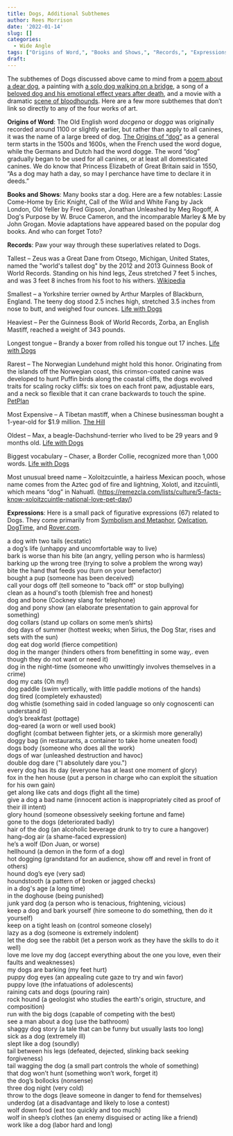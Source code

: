```yaml
---
title: Dogs, Additional Subthemes
author: Rees Morrison
date: '2022-01-14'
slug: []
categories:
  - Wide Angle
tags: ["Origins of Word,", "Books and Shows,", "Records,", "Expressions"]
draft: 
---
```


The subthemes of Dogs discussed above came to mind from a [poem about a dear dog](https://themesfromart.com/post/2022-01-14-dogs-from-epitaph-to-a-dog-a-poem-by-george-gordon-lord-byron/dogsbyron/), a painting with [a solo dog walking on a bridge](https://themesfromart.com/post/2022-01-14-dogs-from-la-pont-de-l-europe-by-gustave-caillebotte/dogsbridge/), a song of a [beloved dog and his emotional effect years after death](https://themesfromart.com/post/2022-01-14-dogs-from-mr-bojangles-by-nitty-gritty-dirt-band/dogsjangles/), and a movie with a dramatic [scene of bloodhounds](https://themesfromart.com/post/2022-01-14-dogs-from-cool-hand-luke-a-movie-with-paul-newman/dogscool/). Here are a few more subthemes that don’t link so directly to any of the four works of art.

<!--more-->

**Origins of Word**:  The Old English word *docgena* or *dogga* was originally recorded around 1100 or slightly earlier, but rather than apply to all canines, it was the name of a large breed of dog.  [The Origins of “dog”](https://www.thehonestkitchen.com/blog/dozen-ways-dogs-infiltrated-english-language/) as a general term starts in the 1500s and 1600s, when the French used the word dogue, while the Germans and Dutch had the word dogge.   The word “dog” gradually began to be used for all canines, or at least all domesticated canines.  We do know that Princess Elizabeth of Great Britain said in 1550, “As a dog may hath a day, so may I perchance have time to declare it in deeds.”

**Books and Shows**:  Many books star a dog.  Here are a few notables: Lassie Come-Home by Eric Knight, Call of the Wild and White Fang by Jack London, Old Yeller by Fred Gipson, Jonathan Unleashed by Meg Rogoff, A Dog's Purpose by W. Bruce Cameron, and the incomparable Marley & Me by John Grogan.  Movie adaptations have appeared based on the popular dog books.  And who can forget Toto?

**Records**:  Paw your way through these superlatives related to Dogs.

Tallest – Zeus was a Great Dane from Otsego, Michigan, United States, named the "world's tallest dog" by the 2012 and 2013 Guinness Book of World Records.  Standing on his hind legs, Zeus stretched 7 feet 5 inches, and was 3 feet 8 inches from his foot to his withers.  [Wikipedia](https://en.wikipedia.org/wiki/Zeus_(dog))

Smallest – a Yorkshire terrier owned by Arthur Marples of Blackburn, England.  The teeny dog stood 2.5 inches high, stretched 3.5 inches from nose to butt, and weighed four ounces. [Life with Dogs](https://www.lifewithdogs.tv/15-amazing-world-record-holding-dogs/)

Heaviest – Per the Guinness Book of World Records, Zorba, an English Mastiff, reached a weight of 343 pounds.

Longest tongue – Brandy a boxer from rolled his tongue out 17 inches. [Life with Dogs](https://www.lifewithdogs.tv/15-amazing-world-record-holding-dogs/)

Rarest – The Norwegian Lundehund might hold this honor. Originating from the islands off the Norwegian coast, this crimson-coated canine was developed to hunt Puffin birds along the coastal cliffs, the dogs evolved traits for scaling rocky cliffs: six toes on each front paw, adjustable ears, and a neck so flexible that it can crane backwards to touch the spine.  [PetPlan](https://www.petplan.co.uk/pet-information/blog/rare-dog-breeds/)

Most Expensive – A Tibetan mastiff, when a Chinese businessman bought a 1-year-old for $1.9 million.  [The Hill](https://thehill.com/changing-america/sustainability/environment/575339-rare-canine-that-looks-like-a-lion-is-the-most)

Oldest – Max, a beagle-Dachshund-terrier who lived to be 29 years and 9 months old.   [Life with Dogs](https://www.lifewithdogs.tv/15-amazing-world-record-holding-dogs/)

Biggest vocabulary – Chaser, a Border Collie, recognized more than 1,000 words.  [Life with Dogs](https://www.lifewithdogs.tv/15-amazing-world-record-holding-dogs/)

Most unusual breed name – Xoloitzcuintle, a hairless Mexican pooch, whose name comes from the Aztec god of fire and lightning, Xolotl, and itzcuīntli, which means “dog” in Nahuatl.  (https://remezcla.com/lists/culture/5-facts-know-xoloitzcuintle-national-love-pet-day/)

**Expressions**:  Here is a small pack of figurative expressions (67) related to Dogs.   They come primarily from [Symbolism and Metaphor](https://symbolismandmetaphor.com/dog-metaphors-similes-idioms/), [Owlcation](https://owlcation.com/humanities/dog-idioms), [DogTime](https://dogtime.com/dog-health/general/4541-dog-idioms-sayings), and [Rover.com](https://www.rover.com/uk/blog/how-dog-friendly-are-these-29-dog-idioms-what-do-they-mean/).

<!--Here are the sayings.-->

a dog with two tails (ecstatic)  
a dog’s life (unhappy and uncomfortable way to live)  
bark is worse than his bite (an angry, yelling person who is harmless)  
barking up the wrong tree (trying to solve a problem the wrong way)  
bite the hand that feeds you (turn on your benefactor)  
bought a pup (someone has been deceived)  
call your dogs off (tell someone to "back off" or stop bullying)  
clean as a hound's tooth (blemish free and honest)  
dog and bone (Cockney slang for telephone)  
dog and pony show (an elaborate presentation to gain approval for something)  
dog collars (stand up collars on some men’s shirts)  
dog days of summer (hottest weeks; when Sirius, the Dog Star, rises and sets with the sun)  
dog eat dog world (fierce competition)  
dog in the manger (hinders others from benefitting in some way,. even though they do not want or need it)  
dog in the night-time (someone who unwittingly involves themselves in a crime)  
dog my cats (Oh my!)  
dog paddle (swim vertically, with little paddle motions of the hands)  
dog tired (completely exhausted)  
dog whistle (something said in coded language so only cognoscenti can understand it)  
dog’s breakfast (pottage)  
dog-eared (a worn or well used book)  
dogfight (combat between fighter jets, or a skirmish more generally)  
doggy bag (in restaurants, a container to take home uneaten food)  
dogs body (someone who does all the work)  
dogs of war (unleashed destruction and havoc)  
double dog dare ("I absolutely dare you.")  
every dog has its day (everyone has at least one moment of glory)  
fox in the hen house (put a person in charge who can exploit the situation for his own gain)  
get along like cats and dogs (fight all the time)  
give a dog a bad name (innocent action is inappropriately cited as proof of their ill intent)  
glory hound (someone obsessively seeking fortune and fame)  
gone to the dogs (deteriorated badly)  
hair of the dog (an alcoholic beverage drunk to try to cure a hangover)  
hang-dog air (a shame-faced expression)  
he’s a wolf (Don Juan, or worse)  
hellhound (a demon in the form of a dog)  
hot dogging (grandstand for an audience, show off and revel in front of others)  
hound dog’s eye (very sad)   
houndstooth (a pattern of broken or jagged checks)  
in a dog's age (a long time)  
in the doghouse (being punished)  
junk yard dog (a person who is tenacious, frightening, vicious)  
keep a dog and bark yourself (hire someone to do something, then do it yourself)  
keep on a tight leash on (control someone closely)  
lazy as a dog (someone is extremely indolent)  
let the dog see the rabbit (let a person work as they have the skills to do it well)  
love me love my dog (accept everything about the one you love, even their faults and weaknesses)  
my dogs are barking (my feet hurt)  
puppy dog eyes (an appealing cute gaze to try and win favor)  
puppy love (the infatuations of adolescents)  
raining cats and dogs (pouring rain)  
rock hound (a geologist who studies the earth's origin, structure, and composition)  
run with the big dogs (capable of competing with the best)  
see a man about a dog (use the bathroom)  
shaggy dog story (a tale that can be funny but usually lasts too long)  
sick as a dog (extremely ill)  
slept like a dog (soundly)  
tail between his legs (defeated, dejected, slinking back seeking forgiveness)  
tail wagging the dog (a small part controls the whole of something)  
that dog won’t hunt (something won’t work, forget it)  
the dog’s bollocks (nonsense)  
three dog night (very cold)  
throw to the dogs (leave someone in danger to fend for themselves)  
underdog (at a disadvantage and likely to lose a contest)   
wolf down food (eat too quickly and too much)  
wolf in sheep’s clothes (an enemy disguised or acting like a friend)  
work like a dog (labor hard and long)  




